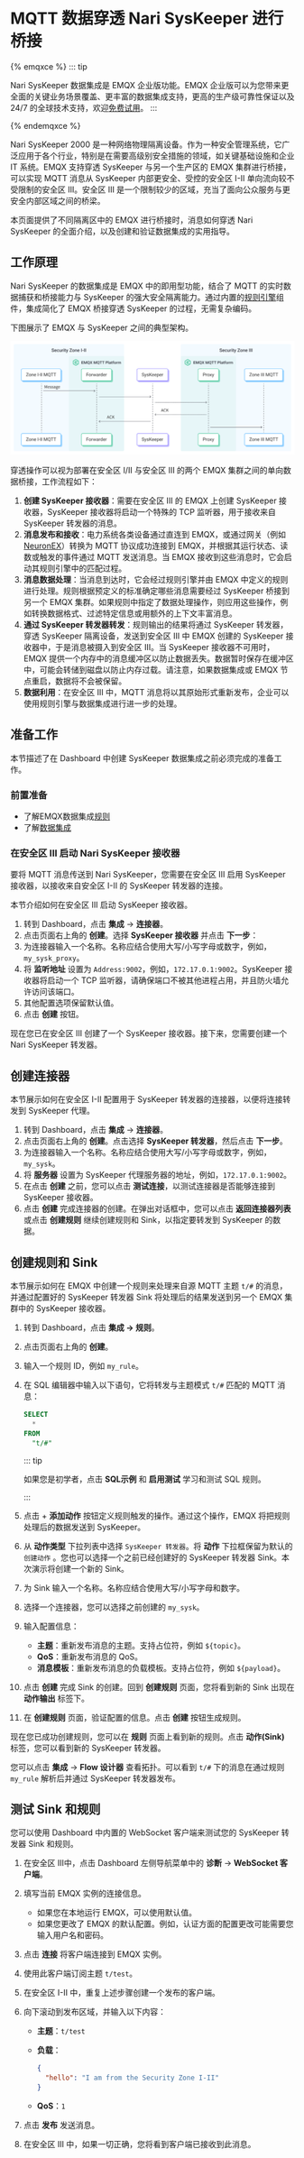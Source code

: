 # MQTT 数据穿透 Nari SysKeeper 进行桥接

{% emqxce %}
::: tip

Nari SysKeeper 数据集成是 EMQX 企业版功能。EMQX 企业版可以为您带来更全面的关键业务场景覆盖、更丰富的数据集成支持，更高的生产级可靠性保证以及 24/7 的全球技术支持，欢迎[免费试用](https://www.emqx.com/zh/try?product=enterprise)。
:::

{% endemqxce %}

Nari SysKeeper 2000 是一种网络物理隔离设备。作为一种安全管理系统，它广泛应用于各个行业，特别是在需要高级别安全措施的领域，如关键基础设施和企业 IT 系统。EMQX 支持穿透 SysKeeper 与另一个生产区的 EMQX 集群进行桥接，可以实现 MQTT 消息从 SysKeeper 内部更安全、受控的安全区 I-II 单向流向较不受限制的安全区 III。安全区 III 是一个限制较少的区域，充当了面向公众服务与更安全内部区域之间的桥梁。

本页面提供了不同隔离区中的 EMQX 进行桥接时，消息如何穿透 Nari SysKeeper 的全面介绍，以及创建和验证数据集成的实用指导。

## 工作原理

Nari SysKeeper 的数据集成是 EMQX 中的即用型功能，结合了 MQTT 的实时数据捕获和桥接能力与 SysKeeper 的强大安全隔离能力。通过内置的[规则引擎](./rules.md)组件，集成简化了 EMQX 桥接穿透 SysKeeper 的过程，无需复杂编码。

下图展示了 EMQX 与 SysKeeper 之间的典型架构。<!-- 此图像需要修改为特定于SysKeeper的-->

<img src="./assets/syskeeper_bridge_architecture.png" alt="syskeeper_bridge_architecture" style="zoom:67%;" />

穿透操作可以视为部署在安全区 I/II 与安全区 III 的两个 EMQX 集群之间的单向数据桥接，工作流程如下：

1. **创建 SysKeeper 接收器**：需要在安全区 III 的 EMQX 上创建 SysKeeper 接收器，SysKeeper 接收器将启动一个特殊的 TCP 监听器，用于接收来自 SysKeeper 转发器的消息。
2. **消息发布和接收**：电力系统各类设备通过直连到 EMQX，或通过网关（例如 [NeuronEX](https://www.emqx.com/zh/products/neuronex)）转换为 MQTT 协议成功连接到 EMQX，并根据其运行状态、读数或触发的事件通过 MQTT 发送消息。当 EMQX 接收到这些消息时，它会启动其规则引擎中的匹配过程。
3. **消息数据处理**：当消息到达时，它会经过规则引擎并由 EMQX 中定义的规则进行处理。规则根据预定义的标准确定哪些消息需要经过 SysKeeper 桥接到另一个 EMQX 集群。如果规则中指定了数据处理操作，则应用这些操作，例如转换数据格式、过滤特定信息或用额外的上下文丰富消息。
4. **通过 SysKeeper 转发器转发**：规则输出的结果将通过 SysKeeper 转发器，穿透 SysKeeper 隔离设备，发送到安全区 III 中 EMQX 创建的 SysKeeper 接收器中，于是消息被摄入到安全区 III。当 SysKeeper 接收器不可用时，EMQX 提供一个内存中的消息缓冲区以防止数据丢失。数据暂时保存在缓冲区中，可能会转储到磁盘以防止内存过载。请注意，如果数据集成或 EMQX 节点重启，数据将不会被保留。
5. **数据利用**：在安全区 III 中，MQTT 消息将以其原始形式重新发布，企业可以使用规则引擎与数据集成进行进一步的处理。

<!-- 特性与优势在此处不适用 -->

## 准备工作

本节描述了在 Dashboard 中创建 SysKeeper 数据集成之前必须完成的准备工作。

### 前置准备

- 了解EMQX数据集成[规则](./rules.md)
- 了解[数据集成](./data-bridges.md)

### 在安全区 III 启动 Nari SysKeeper 接收器

要将 MQTT 消息传送到 Nari SysKeeper，您需要在安全区 III 启用 SysKeeper 接收器，以接收来自安全区 I-II 的 SysKeeper 转发器的连接。

本节介绍如何在安全区 III 启动 SysKeeper 接收器。

1. 转到 Dashboard，点击 **集成** -> **连接器**。
2. 点击页面右上角的 **创建**。选择 **SysKeeper 接收器** 并点击 **下一步**：
3. 为连接器输入一个名称。名称应结合使用大写/小写字母或数字，例如，`my_sysk_proxy`。
4. 将 **监听地址** 设置为 `Address:9002`，例如，`172.17.0.1:9002`。SysKeeper 接收器将启动一个 TCP 监听器，请确保端口不被其他进程占用，并且防火墙允许访问该端口。
5. 其他配置选项保留默认值。
6. 点击 **创建** 按钮。

现在您已在安全区 III 创建了一个 SysKeeper 接收器。接下来，您需要创建一个 Nari SysKeeper 转发器。

## 创建连接器

本节展示如何在安全区 I-II 配置用于 SysKeeper 转发器的连接器，以便将连接转发到 SysKeeper 代理。

1. 转到 Dashboard，点击 **集成** -> **连接器**。
2. 点击页面右上角的 **创建**。点击选择 **SysKeeper 转发器**，然后点击 **下一步**。
3. 为连接器输入一个名称。名称应结合使用大写/小写字母或数字，例如，`my_sysk`。
4. 将 **服务器** 设置为 SysKeeper 代理服务器的地址，例如，`172.17.0.1:9002`。
5. 在点击 **创建** 之前，您可以点击 **测试连接**，以测试连接器是否能够连接到 SysKeeper 接收器。
6. 点击 **创建** 完成连接器的创建。在弹出对话框中，您可以点击 **返回连接器列表** 或点击 **创建规则** 继续创建规则和 Sink，以指定要转发到 SysKeeper 的数据。

## 创建规则和 Sink

本节展示如何在 EMQX 中创建一个规则来处理来自源 MQTT 主题 `t/#` 的消息，并通过配置好的 SysKeeper 转发器 Sink 将处理后的结果发送到另一个 EMQX 集群中的 SysKeeper 接收器。

1. 转到 Dashboard，点击 **集成 -> 规则**。

2. 点击页面右上角的 **创建**。

3. 输入一个规则 ID，例如 `my_rule`。

4. 在 SQL 编辑器中输入以下语句，它将转发与主题模式 `t/#` 匹配的 MQTT 消息：

   ```sql
   SELECT
     *
   FROM
     "t/#"
   ```

   ::: tip

   如果您是初学者，点击 **SQL示例** 和 **启用测试** 学习和测试 SQL 规则。

   :::

5. 点击 + **添加动作** 按钮定义规则触发的操作。通过这个操作，EMQX 将把规则处理后的数据发送到 SysKeeper。

6. 从 **动作类型** 下拉列表中选择 `SysKeeper 转发器`。将 **动作** 下拉框保留为默认的 `创建动作` 。您也可以选择一个之前已经创建好的 SysKeeper 转发器 Sink。本次演示将创建一个新的 Sink。

7. 为 Sink 输入一个名称。名称应结合使用大写/小写字母和数字。

8. 选择一个连接器，您可以选择之前创建的 `my_sysk`。

9. 输入配置信息：

   - **主题**：重新发布消息的主题。支持占位符，例如 `${topic}`。
   - **QoS**：重新发布消息的 QoS。
   - **消息模板**：重新发布消息的负载模板。支持占位符，例如 `${payload}`。

10. 点击 **创建** 完成 Sink 的创建。回到 **创建规则** 页面，您将看到新的 Sink 出现在 **动作输出** 标签下。

11. 在 **创建规则** 页面，验证配置的信息。点击 **创建** 按钮生成规则。

现在您已成功创建规则，您可以在 **规则** 页面上看到新的规则。点击 **动作(Sink)** 标签，您可以看到新的 SysKeeper 转发器。

您可以点击 **集成** -> **Flow 设计器** 查看拓扑。可以看到 `t/#` 下的消息在通过规则 `my_rule` 解析后并通过 SysKeeper 转发器发布。

## 测试 Sink 和规则

您可以使用 Dashboard 中内置的 WebSocket 客户端来测试您的 SysKeeper 转发器 Sink 和规则。

1. 在安全区 III中，点击 Dashboard 左侧导航菜单中的 **诊断** -> **WebSocket 客户端**。

2. 填写当前 EMQX 实例的连接信息。

   - 如果您在本地运行 EMQX，可以使用默认值。
   - 如果您更改了 EMQX 的默认配置。例如，认证方面的配置更改可能需要您输入用户名和密码。

3. 点击 **连接** 将客户端连接到 EMQX 实例。

4. 使用此客户端订阅主题 `t/test`。

5. 在安全区 I-II 中，重复上述步骤创建一个发布的客户端。

6. 向下滚动到发布区域，并输入以下内容：

   - **主题**：`t/test`

   - **负载**：

     ```json
     {
       "hello": "I am from the Security Zone I-II"
     }
     ```

   - **QoS**：`1`

7. 点击 **发布** 发送消息。

8. 在安全区 III 中，如果一切正确，您将看到客户端已接收到此消息。
